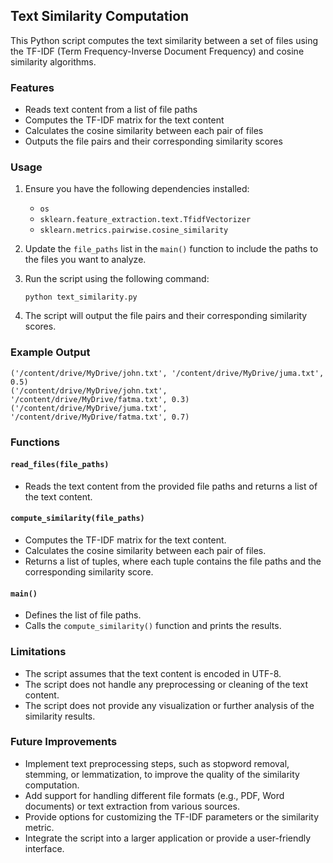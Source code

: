 ## Text Similarity Computation

This Python script computes the text similarity between a set of files using the TF-IDF (Term Frequency-Inverse Document Frequency) and cosine similarity algorithms.

### Features

- Reads text content from a list of file paths
- Computes the TF-IDF matrix for the text content
- Calculates the cosine similarity between each pair of files
- Outputs the file pairs and their corresponding similarity scores

### Usage

1. Ensure you have the following dependencies installed:
   - `os`
   - `sklearn.feature_extraction.text.TfidfVectorizer`
   - `sklearn.metrics.pairwise.cosine_similarity`

2. Update the `file_paths` list in the `main()` function to include the paths to the files you want to analyze.

3. Run the script using the following command:

   ```
   python text_similarity.py
   ```

4. The script will output the file pairs and their corresponding similarity scores.

### Example Output

```
('/content/drive/MyDrive/john.txt', '/content/drive/MyDrive/juma.txt', 0.5)
('/content/drive/MyDrive/john.txt', '/content/drive/MyDrive/fatma.txt', 0.3)
('/content/drive/MyDrive/juma.txt', '/content/drive/MyDrive/fatma.txt', 0.7)
```

### Functions

#### `read_files(file_paths)`

- Reads the text content from the provided file paths and returns a list of the text content.

#### `compute_similarity(file_paths)`

- Computes the TF-IDF matrix for the text content.
- Calculates the cosine similarity between each pair of files.
- Returns a list of tuples, where each tuple contains the file paths and the corresponding similarity score.

#### `main()`

- Defines the list of file paths.
- Calls the `compute_similarity()` function and prints the results.

### Limitations

- The script assumes that the text content is encoded in UTF-8.
- The script does not handle any preprocessing or cleaning of the text content.
- The script does not provide any visualization or further analysis of the similarity results.

### Future Improvements

- Implement text preprocessing steps, such as stopword removal, stemming, or lemmatization, to improve the quality of the similarity computation.
- Add support for handling different file formats (e.g., PDF, Word documents) or text extraction from various sources.
- Provide options for customizing the TF-IDF parameters or the similarity metric.
- Integrate the script into a larger application or provide a user-friendly interface.
